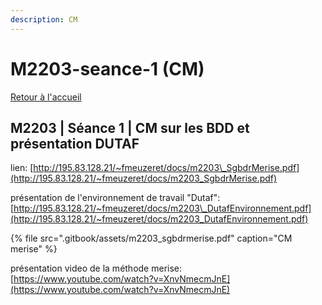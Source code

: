 ```yaml
---
description: CM
---
```


# M2203-seance-1 \(CM\)

[Retour à l'accueil](./)

## M2203 \| Séance 1 \| CM sur les BDD et présentation DUTAF

lien: [http://195.83.128.21/~fmeuzeret/docs/m2203\_SgbdrMerise.pdf](http://195.83.128.21/~fmeuzeret/docs/m2203_SgbdrMerise.pdf)

présentation de l'environnement de travail "Dutaf": [http://195.83.128.21/~fmeuzeret/docs/m2203\_DutafEnvironnement.pdf](http://195.83.128.21/~fmeuzeret/docs/m2203_DutafEnvironnement.pdf)

{% file src=".gitbook/assets/m2203\_sgbdrmerise.pdf" caption="CM merise" %}

présentation video de la méthode merise: [https://www.youtube.com/watch?v=XnvNmecmJnE](https://www.youtube.com/watch?v=XnvNmecmJnE)



